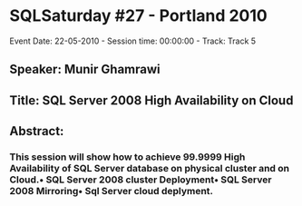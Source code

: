 # SQLSaturday #27 - Portland 2010
Event Date: 22-05-2010 - Session time: 00:00:00 - Track: Track 5
## Speaker: Munir Ghamrawi
## Title: SQL Server 2008 High Availability on Cloud
## Abstract:
### This session will show how to achieve 99.9999 High Availability of SQL Server database on physical cluster and on Cloud.• SQL Server 2008 cluster Deployment• SQL Server 2008 Mirroring• Sql Server cloud deplyment.
